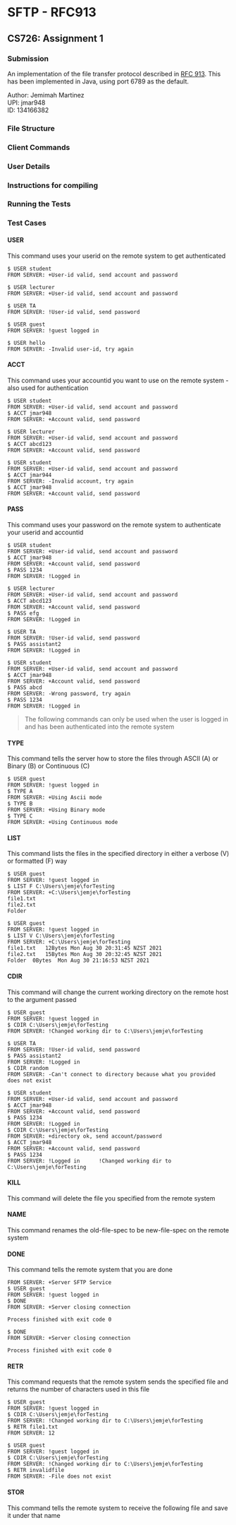 # SFTP - RFC913
## CS726: Assignment 1

### Submission
An implementation of the file transfer protocol described in [RFC 913](https://tools.ietf.org/html/rfc913).
This has been implemented in Java, using port 6789 as the default.

Author: Jemimah Martinez  
UPI: jmar948  
ID: 134166382

### File Structure

### Client Commands

### User Details

### Instructions for compiling

### Running the Tests

### Test Cases

#### USER
This command uses your userid on the remote system to get authenticated  
```
$ USER student
FROM SERVER: +User-id valid, send account and password
```
```
$ USER lecturer
FROM SERVER: +User-id valid, send account and password 
```
```
$ USER TA
FROM SERVER: !User-id valid, send password 
```
```
$ USER guest
FROM SERVER: !guest logged in 
```
```
$ USER hello
FROM SERVER: -Invalid user-id, try again 
```
#### ACCT
This command uses your accountid you want to use on the remote system - also used for authentication
```
$ USER student
FROM SERVER: +User-id valid, send account and password
$ ACCT jmar948
FROM SERVER: +Account valid, send password
```
```
$ USER lecturer
FROM SERVER: +User-id valid, send account and password 
$ ACCT abcd123
FROM SERVER: +Account valid, send password 
```
```
$ USER student
FROM SERVER: +User-id valid, send account and password 
$ ACCT jmar944
FROM SERVER: -Invalid account, try again 
$ ACCT jmar948
FROM SERVER: +Account valid, send password 
```
#### PASS
This command uses your password on the remote system to authenticate your userid and accountid 
```
$ USER student
FROM SERVER: +User-id valid, send account and password
$ ACCT jmar948
FROM SERVER: +Account valid, send password
$ PASS 1234
FROM SERVER: !Logged in
```
```
$ USER lecturer
FROM SERVER: +User-id valid, send account and password 
$ ACCT abcd123
FROM SERVER: +Account valid, send password 
$ PASS efg
FROM SERVER: !Logged in 
```
```
$ USER TA
FROM SERVER: !User-id valid, send password 
$ PASS assistant2
FROM SERVER: !Logged in 
```
```
$ USER student
FROM SERVER: +User-id valid, send account and password 
$ ACCT jmar948
FROM SERVER: +Account valid, send password 
$ PASS abcd
FROM SERVER: -Wrong password, try again 
$ PASS 1234
FROM SERVER: !Logged in 
```
> The following commands can only be used when the user is logged in and has been authenticated into the remote system 
#### TYPE
This command tells the server how to store the files through ASCII (A) or Binary (B) or Continuous (C)
```
$ USER guest
FROM SERVER: !guest logged in 
$ TYPE A
FROM SERVER: +Using Ascii mode 
$ TYPE B
FROM SERVER: +Using Binary mode 
$ TYPE C
FROM SERVER: +Using Continuous mode 
```
#### LIST
This command lists the files in the specified directory in either a verbose (V) or formatted (F) way
```
$ USER guest
FROM SERVER: !guest logged in 
$ LIST F C:\Users\jemje\forTesting
FROM SERVER: +C:\Users\jemje\forTesting
file1.txt
file2.txt
Folder
```
```
$ USER guest
FROM SERVER: !guest logged in 
$ LIST V C:\Users\jemje\forTesting
FROM SERVER: +C:\Users\jemje\forTesting
file1.txt	12Bytes	Mon Aug 30 20:31:45 NZST 2021
file2.txt	15Bytes	Mon Aug 30 20:32:45 NZST 2021
Folder	0Bytes	Mon Aug 30 21:16:53 NZST 2021
```
#### CDIR
This command will change the current working directory on the remote host to the argument passed 
``` 
$ USER guest
FROM SERVER: !guest logged in 
$ CDIR C:\Users\jemje\forTesting
FROM SERVER: !Changed working dir to C:\Users\jemje\forTesting
```
```
$ USER TA
FROM SERVER: !User-id valid, send password 
$ PASS assistant2
FROM SERVER: !Logged in 
$ CDIR random
FROM SERVER: -Can't connect to directory because what you provided does not exist 
```
```
$ USER student
FROM SERVER: +User-id valid, send account and password 
$ ACCT jmar948
FROM SERVER: +Account valid, send password 
$ PASS 1234
FROM SERVER: !Logged in 
$ CDIR C:\Users\jemje\forTesting
FROM SERVER: +directory ok, send account/password 
$ ACCT jmar948
FROM SERVER: +Account valid, send password 
$ PASS 1234
FROM SERVER: !Logged in 	 !Changed working dir to C:\Users\jemje\forTesting
```
#### KILL
This command will delete the file you specified from the remote system

#### NAME
This command renames the old-file-spec to be new-file-spec on the remote system

#### DONE
This command tells the remote system that you are done
```
FROM SERVER: +Server SFTP Service 
$ USER guest
FROM SERVER: !guest logged in 
$ DONE
FROM SERVER: +Server closing connection

Process finished with exit code 0
```
```
$ DONE
FROM SERVER: +Server closing connection

Process finished with exit code 0
```
#### RETR
This command requests that the remote system sends the specified file and returns the number of characters used in this file
```
$ USER guest
FROM SERVER: !guest logged in 
$ CDIR C:\Users\jemje\forTesting
FROM SERVER: !Changed working dir to C:\Users\jemje\forTesting
$ RETR file1.txt
FROM SERVER: 12
```
```
$ USER guest
FROM SERVER: !guest logged in 
$ CDIR C:\Users\jemje\forTesting
FROM SERVER: !Changed working dir to C:\Users\jemje\forTesting
$ RETR invalidfile
FROM SERVER: -File does not exist 
```
#### STOR
This command tells the remote system to receive the following file and save it under that name 